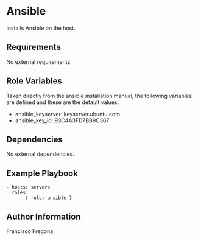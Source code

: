 Ansible
=========

Installs Ansible on the host.

Requirements
------------

No external requirements.

Role Variables
--------------

Taken directly from the ansible installation manual, the following variables are defined and these are the default values.

* ansible_keyserver: keyserver.ubuntu.com
* ansible_key_id: 93C4A3FD7BB9C367 

Dependencies
------------

No external dependencies.

Example Playbook
----------------

    - hosts: servers
      roles:
         - { role: ansible }

Author Information
------------------

Francisco Fregona